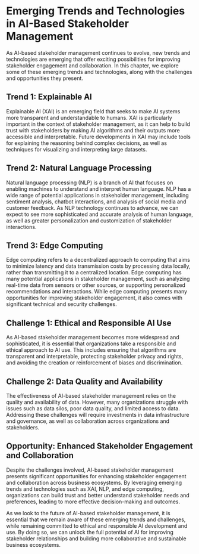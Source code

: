Emerging Trends and Technologies in AI-Based Stakeholder Management
=====================================================================================================

As AI-based stakeholder management continues to evolve, new trends and technologies are emerging that offer exciting possibilities for improving stakeholder engagement and collaboration. In this chapter, we explore some of these emerging trends and technologies, along with the challenges and opportunities they present.

Trend 1: Explainable AI
-----------------------

Explainable AI (XAI) is an emerging field that seeks to make AI systems more transparent and understandable to humans. XAI is particularly important in the context of stakeholder management, as it can help to build trust with stakeholders by making AI algorithms and their outputs more accessible and interpretable. Future developments in XAI may include tools for explaining the reasoning behind complex decisions, as well as techniques for visualizing and interpreting large datasets.

Trend 2: Natural Language Processing
------------------------------------

Natural language processing (NLP) is a branch of AI that focuses on enabling machines to understand and interpret human language. NLP has a wide range of potential applications in stakeholder management, including sentiment analysis, chatbot interactions, and analysis of social media and customer feedback. As NLP technology continues to advance, we can expect to see more sophisticated and accurate analysis of human language, as well as greater personalization and customization of stakeholder interactions.

Trend 3: Edge Computing
-----------------------

Edge computing refers to a decentralized approach to computing that aims to minimize latency and data transmission costs by processing data locally, rather than transmitting it to a centralized location. Edge computing has many potential applications in stakeholder management, such as analyzing real-time data from sensors or other sources, or supporting personalized recommendations and interactions. While edge computing presents many opportunities for improving stakeholder engagement, it also comes with significant technical and security challenges.

Challenge 1: Ethical and Responsible AI Use
-------------------------------------------

As AI-based stakeholder management becomes more widespread and sophisticated, it is essential that organizations take a responsible and ethical approach to AI use. This includes ensuring that algorithms are transparent and interpretable, protecting stakeholder privacy and rights, and avoiding the creation or reinforcement of biases and discrimination.

Challenge 2: Data Quality and Availability
------------------------------------------

The effectiveness of AI-based stakeholder management relies on the quality and availability of data. However, many organizations struggle with issues such as data silos, poor data quality, and limited access to data. Addressing these challenges will require investments in data infrastructure and governance, as well as collaboration across organizations and stakeholders.

Opportunity: Enhanced Stakeholder Engagement and Collaboration
--------------------------------------------------------------

Despite the challenges involved, AI-based stakeholder management presents significant opportunities for enhancing stakeholder engagement and collaboration across business ecosystems. By leveraging emerging trends and technologies such as XAI, NLP, and edge computing, organizations can build trust and better understand stakeholder needs and preferences, leading to more effective decision-making and outcomes.

As we look to the future of AI-based stakeholder management, it is essential that we remain aware of these emerging trends and challenges, while remaining committed to ethical and responsible AI development and use. By doing so, we can unlock the full potential of AI for improving stakeholder relationships and building more collaborative and sustainable business ecosystems.
